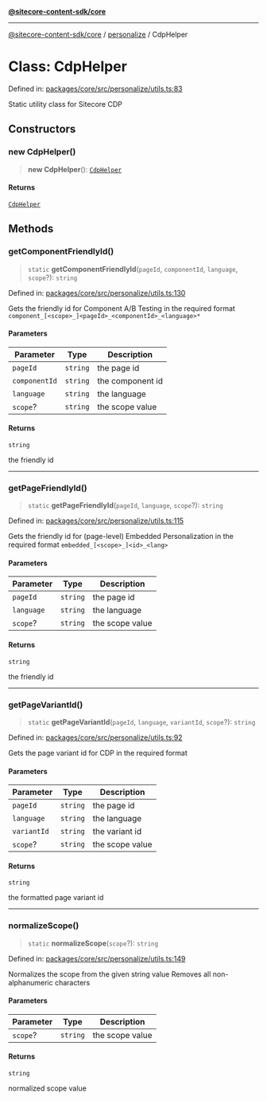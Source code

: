 [**@sitecore-content-sdk/core**](../../README.md)

***

[@sitecore-content-sdk/core](../../README.md) / [personalize](../README.md) / CdpHelper

# Class: CdpHelper

Defined in: [packages/core/src/personalize/utils.ts:83](https://github.com/Sitecore/xmc-jss-dev/blob/2e6668e53da88ec1fae89d8114202dfa302a9374/packages/core/src/personalize/utils.ts#L83)

Static utility class for Sitecore CDP

## Constructors

### new CdpHelper()

> **new CdpHelper**(): [`CdpHelper`](CdpHelper.md)

#### Returns

[`CdpHelper`](CdpHelper.md)

## Methods

### getComponentFriendlyId()

> `static` **getComponentFriendlyId**(`pageId`, `componentId`, `language`, `scope`?): `string`

Defined in: [packages/core/src/personalize/utils.ts:130](https://github.com/Sitecore/xmc-jss-dev/blob/2e6668e53da88ec1fae89d8114202dfa302a9374/packages/core/src/personalize/utils.ts#L130)

Gets the friendly id for Component A/B Testing in the required format `component_[<scope>_]<pageId>_<componentId>_<language>*`

#### Parameters

| Parameter | Type | Description |
| ------ | ------ | ------ |
| `pageId` | `string` | the page id |
| `componentId` | `string` | the component id |
| `language` | `string` | the language |
| `scope`? | `string` | the scope value |

#### Returns

`string`

the friendly id

***

### getPageFriendlyId()

> `static` **getPageFriendlyId**(`pageId`, `language`, `scope`?): `string`

Defined in: [packages/core/src/personalize/utils.ts:115](https://github.com/Sitecore/xmc-jss-dev/blob/2e6668e53da88ec1fae89d8114202dfa302a9374/packages/core/src/personalize/utils.ts#L115)

Gets the friendly id for (page-level) Embedded Personalization in the required format `embedded_[<scope>_]<id>_<lang>`

#### Parameters

| Parameter | Type | Description |
| ------ | ------ | ------ |
| `pageId` | `string` | the page id |
| `language` | `string` | the language |
| `scope`? | `string` | the scope value |

#### Returns

`string`

the friendly id

***

### getPageVariantId()

> `static` **getPageVariantId**(`pageId`, `language`, `variantId`, `scope`?): `string`

Defined in: [packages/core/src/personalize/utils.ts:92](https://github.com/Sitecore/xmc-jss-dev/blob/2e6668e53da88ec1fae89d8114202dfa302a9374/packages/core/src/personalize/utils.ts#L92)

Gets the page variant id for CDP in the required format

#### Parameters

| Parameter | Type | Description |
| ------ | ------ | ------ |
| `pageId` | `string` | the page id |
| `language` | `string` | the language |
| `variantId` | `string` | the variant id |
| `scope`? | `string` | the scope value |

#### Returns

`string`

the formatted page variant id

***

### normalizeScope()

> `static` **normalizeScope**(`scope`?): `string`

Defined in: [packages/core/src/personalize/utils.ts:149](https://github.com/Sitecore/xmc-jss-dev/blob/2e6668e53da88ec1fae89d8114202dfa302a9374/packages/core/src/personalize/utils.ts#L149)

Normalizes the scope from the given string value
Removes all non-alphanumeric characters

#### Parameters

| Parameter | Type | Description |
| ------ | ------ | ------ |
| `scope`? | `string` | the scope value |

#### Returns

`string`

normalized scope value
